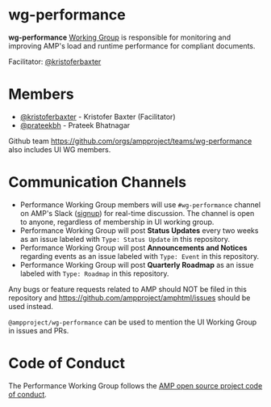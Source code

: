 # wg-performance
**wg-performance** [Working Group](https://github.com/ampproject/meta/blob/master/GOVERNANCE.md#working-groups) is responsible for monitoring and improving AMP's load and runtime performance for compliant documents.

Facilitator: [@kristoferbaxter](https://github.com/kristoferbaxter)

# Members
- [@kristoferbaxter](https://github.com/kristoferbaxter) - Kristofer Baxter (Facilitator)
- [@prateekbh](https://github.com/prateekbh) - Prateek Bhatnagar

Github team https://github.com/orgs/ampproject/teams/wg-performance also includes UI WG members.

# Communication Channels
- Performance Working Group members will use `#wg-performance` channel on AMP's Slack ([signup](https://docs.google.com/forms/d/e/1FAIpQLSd83J2IZA6cdR6jPwABGsJE8YL4pkypAbKMGgUZZriU7Qu6Tg/viewform?fbzx=4406980310789882877)) for real-time discussion. The channel is open to anyone, regardless of membership in UI working group.
- Performance Working Group will post **Status Updates** every two weeks as an issue labeled with `Type: Status Update` in this repository.
- Performance Working Group will post **Announcements and Notices** regarding events as an issue labeled with `Type: Event` in this repository.
- Performance Working Group will post **Quarterly Roadmap** as an issue labeled with `Type: Roadmap` in this repository.

Any bugs or feature requests related to AMP should NOT be filed in this repository and https://github.com/ampproject/amphtml/issues should be used instead.

`@ampproject/wg-performance` can be used to mention the UI Working Group in issues and PRs.

# Code of Conduct
The Performance Working Group follows the [AMP open source project code of conduct](https://github.com/ampproject/meta/blob/master/CODE_OF_CONDUCT.md).

